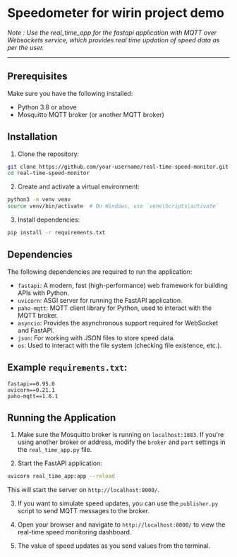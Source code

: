 # Speedometer for wirin project demo

*Note :  Use the real_time_app for the fastapi application with MQTT over Websockets service, which provides real time updation of speed data as per the user.*

---
## Prerequisites

Make sure you have the following installed:

- Python 3.8 or above
- Mosquitto MQTT broker (or another MQTT broker)

## Installation

1. Clone the repository:

```bash
git clone https://github.com/your-username/real-time-speed-monitor.git
cd real-time-speed-monitor
```

2. Create and activate a virtual environment:

```bash
python3 -m venv venv
source venv/bin/activate  # On Windows, use `venv\Scripts\activate`
```

3. Install dependencies:

```bash
pip install -r requirements.txt
```

## Dependencies

The following dependencies are required to run the application:

- `fastapi`: A modern, fast (high-performance) web framework for building APIs with Python.
- `uvicorn`: ASGI server for running the FastAPI application.
- `paho-mqtt`: MQTT client library for Python, used to interact with the MQTT broker.
- `asyncio`: Provides the asynchronous support required for WebSocket and FastAPI.
- `json`: For working with JSON files to store speed data.
- `os`: Used to interact with the file system (checking file existence, etc.).

## Example `requirements.txt`:

```
fastapi==0.95.0
uvicorn==0.21.1
paho-mqtt==1.6.1
```

## Running the Application

1. Make sure the Mosquitto broker is running on `localhost:1883`. If you're using another broker or address, modify the `broker` and `port` settings in the `real_time_app.py` file.

2. Start the FastAPI application:

```bash
uvicorn real_time_app:app --reload
```

This will start the server on `http://localhost:8000/`.

3. If you want to simulate speed updates, you can use the `publisher.py` script to send MQTT messages to the broker.

4. Open your browser and navigate to `http://localhost:8000/` to view the real-time speed monitoring dashboard.

5. The value of speed updates as you send values from the terminal.
